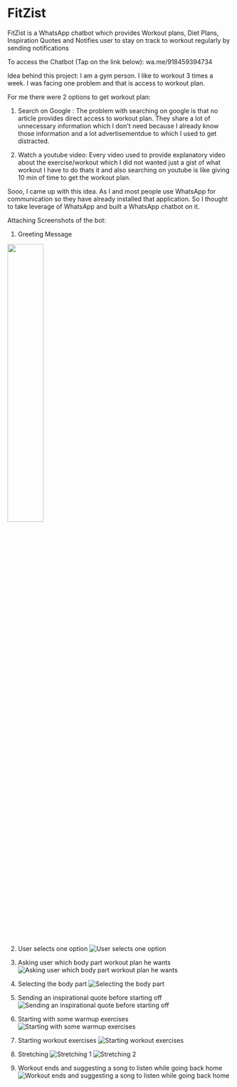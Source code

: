 # FitZist
FitZist is a WhatsApp chatbot which provides Workout plans, Diet Plans, Inspiration Quotes and Notifies user to stay on track to workout regularly by sending notifications

To access the Chatbot (Tap on the link below):
wa.me/918459394734

Idea behind this project:
I am a gym person. I like to workout 3 times a week.
I was facing one problem and that is access to workout plan. 

For me there were 2 options to get workout plan:
1. Search on Google : The problem with searching on google is that no article provides direct access to workout plan. They share a lot of unnecessary information which I don't need because I already know those information and a lot advertisementdue to which I used to get distracted.

2. Watch a youtube video: Every video used to provide explanatory video about the exercise/workout which I did not wanted just a gist of what workout I have to do thats it and also searching on youtube is like giving 10 min of time to get the workout plan.



Sooo, I came up with this idea.
As I and most people use WhatsApp for communication so they have already installed that application. So I thought to take leverage of WhatsApp and built a WhatsApp chatbot on it.


Attaching Screenshots of the bot:
1. Greeting Message
<img src="https://github.com/gshubham533/FitZist/blob/main/Screenshot/1.%20Greeting%20Message.PNG" height="40%">

2. User selects one option
![User selects one option](https://github.com/gshubham533/FitZist/blob/main/Screenshot/2.%20User%20selects%20one%20option.PNG)

3. Asking user which body part workout plan he wants
![Asking user which body part workout plan he wants](https://github.com/gshubham533/FitZist/blob/main/Screenshot/3.%20Asking%20user%20which%20body%20part%20workout%20plan%20he%20wants.PNG)

4. Selecting the body part
![Selecting the body part](https://github.com/gshubham533/FitZist/blob/main/Screenshot/4.%20Selecting%20the%20body%20part.PNG)

5. Sending an inspirational quote before starting off
![Sending an inspirational quote before starting off](https://github.com/gshubham533/FitZist/blob/main/Screenshot/5.%20Sending%20an%20inspirational%20quote%20before%20starting%20off.PNG)

6. Starting with some warmup exercises
![Starting with some warmup exercises](https://github.com/gshubham533/FitZist/blob/main/Screenshot/6.%20Starting%20with%20some%20warmup%20exercises.PNG)

7. Starting workout exercises
![Starting workout exercises](https://github.com/gshubham533/FitZist/blob/main/Screenshot/7.%20Starting%20workout%20exercises.PNG)

8. Stretching
![Stretching 1](https://github.com/gshubham533/FitZist/blob/main/Screenshot/8.%20Stretching.PNG)
![Stretching 2](https://github.com/gshubham533/FitZist/blob/main/Screenshot/9.%20Stretching2.PNG)

9. Workout ends and suggesting a song to listen while going back home
![Workout ends and suggesting a song to listen while going back home](https://github.com/gshubham533/FitZist/blob/main/Screenshot/10.%20Workout%20ends%20and%20suggesting%20a%20song%20to%20listen%20while%20going%20back%20home.PNG)
